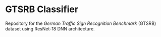 # GTSRB Classifier

Repository for the _German Traffic Sign Recognition Benchmark_ (GTSRB) dataset using ResNet-18 DNN architecture.